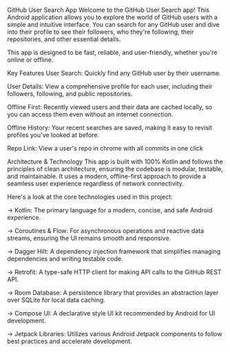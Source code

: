 GitHub User Search App
Welcome to the GitHub User Search app! This Android application allows you to explore the world of GitHub users with a simple and intuitive interface. You can search for any GitHub user and dive into their profile to see their followers, who they're following, their repositories, and other essential details.

This app is designed to be fast, reliable, and user-friendly, whether you're online or offline.

Key Features
User Search: Quickly find any GitHub user by their username.

User Details: View a comprehensive profile for each user, including their followers, following, and public repositories.

Offline First: Recently viewed users and their data are cached locally, so you can access them even without an internet connection.

Offline History: Your recent searches are saved, making it easy to revisit profiles you've looked at before.

Repo Link: View a user's repo in chrome with all commits in one click

Architecture & Technology
This app is built with 100% Kotlin and follows the principles of clean architecture, ensuring the codebase is modular, testable, and maintainable. It uses a modern, offline-first approach to provide a seamless user experience regardless of network connectivity.

Here's a look at the core technologies used in this project:

-> Kotlin: The primary language for a modern, concise, and safe Android experience.

-> Coroutines & Flow: For asynchronous operations and reactive data streams, ensuring the UI remains smooth and responsive.

-> Dagger Hilt: A dependency injection framework that simplifies managing dependencies and writing testable code.

-> Retrofit: A type-safe HTTP client for making API calls to the GitHub REST API.

-> Room Database: A persistence library that provides an abstraction layer over SQLite for local data caching.

-> Compose UI: A declarative style UI kit recommended by Android for UI development.

-> Jetpack Libraries: Utilizes various Android Jetpack components to follow best practices and accelerate development.